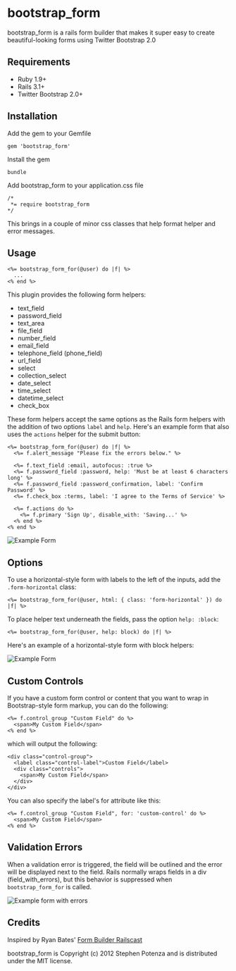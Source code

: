 bootstrap_form
==============

bootstrap_form is a rails form builder that makes it super easy to create beautiful-looking forms using Twitter Bootstrap 2.0


Requirements
------------

* Ruby 1.9+
* Rails 3.1+
* Twitter Bootstrap 2.0+


Installation
------------

Add the gem to your Gemfile

    gem 'bootstrap_form'

Install the gem

    bundle

Add bootstrap_form to your application.css file

    /*
     *= require bootstrap_form
    */
    
This brings in a couple of minor css classes that help format helper and
error messages.

Usage
-----

    <%= bootstrap_form_for(@user) do |f| %>
      ...
    <% end %>

This plugin provides the following form helpers:

* text_field
* password_field
* text_area
* file_field
* number_field
* email_field
* telephone_field (phone_field)
* url_field
* select
* collection_select
* date_select
* time_select
* datetime_select
* check_box

These form helpers accept the same options as the Rails form
helpers with the addition of two options `label` and `help`. Here's an
example form that also uses the `actions` helper for the submit button:

    <%= bootstrap_form_for(@user) do |f| %>
      <%= f.alert_message "Please fix the errors below." %>

      <%= f.text_field :email, autofocus: :true %>
      <%= f.password_field :password, help: 'Must be at least 6 characters long' %>
      <%= f.password_field :password_confirmation, label: 'Confirm Password' %>
      <%= f.check_box :terms, label: 'I agree to the Terms of Service' %>

      <%= f.actions do %>
        <%= f.primary 'Sign Up', disable_with: 'Saving...' %>
      <% end %>
    <% end %>

![Example Form](https://github.com/potenza/bootstrap_form/raw/master/examples/example_form.png)


Options
-------

To use a horizontal-style form with labels to the left of the inputs,
add the `.form-horizontal` class:

    <%= bootstrap_form_for(@user, html: { class: 'form-horizontal' }) do |f| %>

To place helper text underneath the fields, pass the option `help:
:block`:

    <%= bootstrap_form_for(@user, help: block) do |f| %>

Here's an example of a horizontal-style form with block helpers:

![Example Form](https://github.com/potenza/bootstrap_form/raw/master/examples/example_horizontal_block_form.png)


Custom Controls
---------------

If you have a custom form control or content that you want to wrap 
in Bootstrap-style form markup, you can do the following:
  
    <%= f.control_group "Custom Field" do %>
      <span>My Custom Field</span>
    <% end %>

which will output the following:

    <div class="control-group">
      <label class="control-label">Custom Field</label>
      <div class="controls">
        <span>My Custom Field</span>
      </div>
    </div>

You can also specify the label's for attribute like this:

    <%= f.control_group "Custom Field", for: 'custom-control' do %>
      <span>My Custom Field</span>
    <% end %>
  

Validation Errors
-----------------

When a validation error is triggered, the field will be outlined and the
error will be displayed next to the field. Rails normally wraps fields
in a div (field_with_errors), but this behavior is suppressed when `bootstrap_form_for` is called.

![Example form with errors](https://github.com/potenza/bootstrap_form/raw/master/examples/example_form_error.png)


Credits
-------

Inspired by Ryan Bates' [Form Builder
Railscast](http://railscasts.com/episodes/311-form-builders)

bootstrap_form is Copyright (c) 2012 Stephen Potenza and is distributed under the MIT license.

